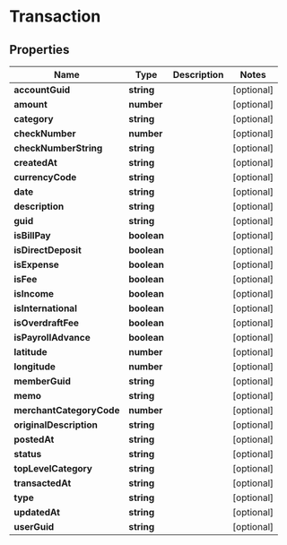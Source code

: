 # Transaction

## Properties
Name | Type | Description | Notes
------------ | ------------- | ------------- | -------------
**accountGuid** | **string** |  | [optional] 
**amount** | **number** |  | [optional] 
**category** | **string** |  | [optional] 
**checkNumber** | **number** |  | [optional] 
**checkNumberString** | **string** |  | [optional] 
**createdAt** | **string** |  | [optional] 
**currencyCode** | **string** |  | [optional] 
**date** | **string** |  | [optional] 
**description** | **string** |  | [optional] 
**guid** | **string** |  | [optional] 
**isBillPay** | **boolean** |  | [optional] 
**isDirectDeposit** | **boolean** |  | [optional] 
**isExpense** | **boolean** |  | [optional] 
**isFee** | **boolean** |  | [optional] 
**isIncome** | **boolean** |  | [optional] 
**isInternational** | **boolean** |  | [optional] 
**isOverdraftFee** | **boolean** |  | [optional] 
**isPayrollAdvance** | **boolean** |  | [optional] 
**latitude** | **number** |  | [optional] 
**longitude** | **number** |  | [optional] 
**memberGuid** | **string** |  | [optional] 
**memo** | **string** |  | [optional] 
**merchantCategoryCode** | **number** |  | [optional] 
**originalDescription** | **string** |  | [optional] 
**postedAt** | **string** |  | [optional] 
**status** | **string** |  | [optional] 
**topLevelCategory** | **string** |  | [optional] 
**transactedAt** | **string** |  | [optional] 
**type** | **string** |  | [optional] 
**updatedAt** | **string** |  | [optional] 
**userGuid** | **string** |  | [optional] 


